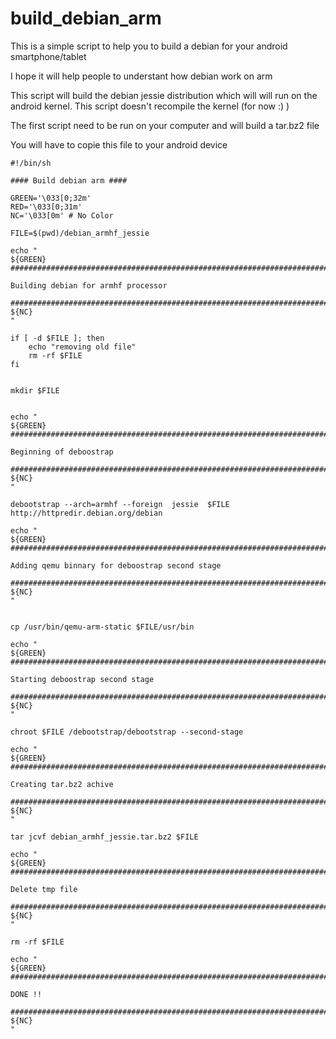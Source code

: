 # build_debian_arm

This is a simple script to help you to build a debian for your android smartphone/tablet 

I hope it will help people to understant how debian work on arm 

This script will build the debian jessie distribution which will will run on the android kernel. 
This script doesn't recompile the kernel (for now :) )

The first script need to be run on your computer and will build a tar.bz2 file 

You will have to copie this file to your android device 


```shell
#!/bin/sh

#### Build debian arm ####

GREEN='\033[0;32m'
RED='\033[0;31m'
NC='\033[0m' # No Color

FILE=$(pwd)/debian_armhf_jessie

echo "
${GREEN}
###############################################################################

Building debian for armhf processor

###############################################################################
${NC}
"

if [ -d $FILE ]; then
    echo "removing old file"
    rm -rf $FILE
fi


mkdir $FILE


echo "
${GREEN}
##############################################################################################

Beginning of deboostrap

##############################################################################################
${NC}
"

debootstrap --arch=armhf --foreign  jessie  $FILE  http://httpredir.debian.org/debian

echo "
${GREEN}
##############################################################################################

Adding qemu binnary for deboostrap second stage

##############################################################################################
${NC}
"


cp /usr/bin/qemu-arm-static $FILE/usr/bin

echo "
${GREEN}
##############################################################################################

Starting deboostrap second stage

##############################################################################################
${NC}
"

chroot $FILE /debootstrap/debootstrap --second-stage

echo "
${GREEN}
##############################################################################################

Creating tar.bz2 achive

##############################################################################################
${NC}
"

tar jcvf debian_armhf_jessie.tar.bz2 $FILE

echo "
${GREEN}
##############################################################################################

Delete tmp file

##############################################################################################
${NC}
"

rm -rf $FILE

echo "
${GREEN}
##############################################################################################

DONE !!

##############################################################################################
${NC}
"
```
